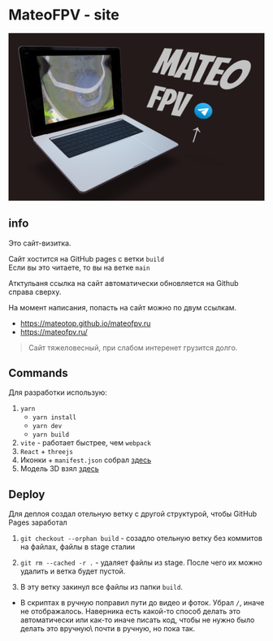 # MateoFPV - site

![](/public/mateoFPV_site.png)

## info

Это сайт-визитка. 

Сайт хостится на GitHub pages с ветки `build`  
Если вы это читаете, то вы на ветке `main`

Атктульаня ссылка на сайт автоматически обновляется на Github справа сверху.

На момент написания, попасть на сайт можно по двум ссылкам.  
- https://mateotop.github.io/mateofpv.ru
- https://mateofpv.ru/  

> Сайт тяжеловесный, при слабом интеренет грузится долго. 

## Commands

Для разработки использую:  

1. `yarn`
    - `yarn install`
    - `yarn dev`
    - `yarn build`
2. `vite` - работает быстрее, чем `webpack`
3. `React` + `threejs`
4. Иконки + `manifest.json` собрал [здесь](https://www.favicon-generator.org/)
5. Модель 3D взял [здесь](https://market.pmnd.rs/model/macbook)

## Deploy

Для деплоя создал отельную ветку с другой структурой, чтобы GitHub Pages заработал  

1. `git checkout --orphan build` - созадло отельную ветку без коммитов на файлах, файлы в stage сталии

2. `git rm --cached -r .` - удаляет файлы из stage. После чего их можно удалить и ветка будет пустой.

3. В эту ветку закинул все файлы из папки `build`.

- В скриптах в ручную поправил пути до видео и фоток. Убрал `/`, иначе не отображалось. Наверника есть какой-то способ делать это автоматически или как-то иначе писать код, чтобы не нужно было делать это вручную\ почти в ручную, но пока так.
